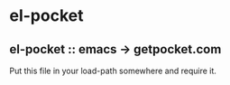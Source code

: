 el-pocket
=========

el-pocket :: emacs -> getpocket.com
-------------------------

Put this file in your load-path somewhere and require it. 


